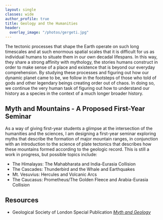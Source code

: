 ```yaml
---
layout: single
classes: wide
author_profile: true
title: Geology and the Humanities
header:
  overlay_image: "/photos/gergeti.jpg"
---
```


The tectonic processes that shape the Earth operate on such long timescales and at such enormous spatial scales that it is difficult for us as individual humans to situate them in our own decadal lifespans. In this way, they share a strong affinity with mythology, the stories humans construct in order to make sense of a place and existence that is beyond our everyday comprehension. By studying these processes and figuring out how our dynamic planet came to be, we follow in the footsteps of those who told of gods and other legendary beings creating order out of chaos. In doing so, we continue the very human task of figuring out how to understand our history as a species in the context of a much longer broader history.

## Myth and Mountains - A Proposed First-Year Seminar ##

As a way of giving first-year students a glimpse at the intersection of the humanities and the sciences, I am designing a first-year seminar exploring myths that describe the formation of major mountain ranges, in conjunction with an introduction to the science of plate tectonics that describes how these mountains formed according to the geologic record. This is still a work in progress, but possible topics include:

* The Himalayas: The Mahabharata and India-Eurasia Collision
* The Cascades: Thunderbird and the Whale and Earthquakes
* Mt. Vesuvius: Hercules and Volcanic Arcs
* The Caucasus: Prometheus/The Golden Fleece and Arabia-Eurasia Collision

## Resources

* Geological Society of London Special Publication <a href="https://sp.lyellcollection.org/content/273/1" target="_blank">*Myth and Geology*</a>
